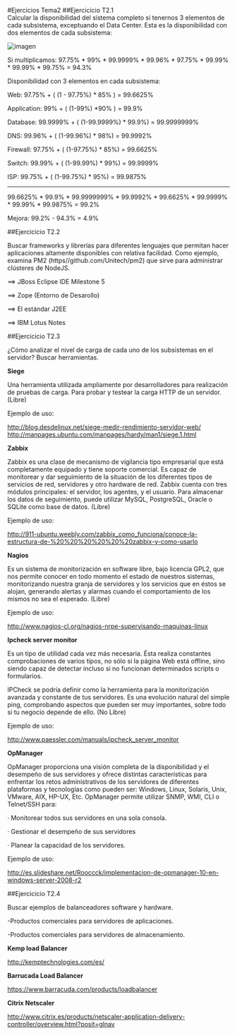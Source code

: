 ﻿#Ejercicios Tema2
##Ejercicicio T2.1	
Calcular la disponibilidad del sistema completo si tenernos 3 elementos de cada subsistema, exceptuando el Data Center.
Esta es la disponibilidad con dos elementos de cada subsistema:

![imagen](https://github.com/alvaro-gr/SWAP2015/blob/master/Trabajo_Clase/Ejercicios-Tema2/d1.png)


Si multiplicamos: 97.75%  *  99% *  99.9999%  *  99.96%  *  97.75%  *  99.99% *  99.99% *  99.75% = 94.3%


Disponibilidad con 3 elementos en cada subsistema:

Web:
	97.75% + ( (1 - 97.75%) * 85% ) = 99.6625%

Application:
	99% + ( (1-99%) *90% ) = 99.9%

Database:
	99.9999% + ( (1-99.9999%) * 99.9%) = 99.9999999%

DNS:
	99.96%  + ( (1-99.96%) * 98%) = 99.9992%

Firewall:
	97.75% + ( (1-97.75%) * 85%) = 99.6625%

Switch:
	99.99% + ( (1-99.99%) * 99%) = 99.9999%

ISP:
	99.75% + ( (1-99.75%) * 95%) = 99.9875%

----------------------------------
99.6625% * 99.9% *  99.9999999% * 99.9992% * 99.6625% * 99.9999% * 99.99% * 99.9875% =  99.2%

Mejora:  99.2% - 94.3% =  4.9%


##Ejercicicio T2.2	

Buscar frameworks y librerías para diferentes lenguajes que permitan hacer aplicaciones altamente disponibles con relativa facilidad. Como ejemplo, examina PM2   (https//github.com/Unitech/pm2) que sirve para administrar clústeres de NodeJS.

==>	JBoss Eclipse IDE Milestone 5 

==>	Zope (Entorno de Desarollo)

==>	El estándar J2EE

==>	IBM Lotus Notes


##Ejercicicio T2.3	

¿Cómo analizar el nivel de carga de cada uno de los subsistemas en el servidor? Buscar herramientas.

**Siege**

Una herramienta utilizada ampliamente por desarrolladores para realización de pruebas de carga. Para probar y testear la carga HTTP de un servidor. (Libre)

Ejemplo de uso:

<http://blog.desdelinux.net/siege-medir-rendimiento-servidor-web/>
<http://manpages.ubuntu.com/manpages/hardy/man1/siege.1.html>


**Zabbix**

Zabbix es una clase de mecanismo de vigilancia tipo empresarial que está completamente equipado y tiene soporte comercial. Es capaz de monitorear y dar seguimiento de la situación de los diferentes tipos de servicios de red, servidores y otro hardware de red. Zabbix cuenta con tres módulos principales: el servidor, los agentes, y el usuario. Para almacenar los datos de seguimiento, puede utilizar MySQL, PostgreSQL, Oracle o SQLite como base de datos.  (Libre)

Ejemplo de uso:

 <http://911-ubuntu.weebly.com/zabbix_como_funciona/conoce-la-estructura-de-%20%20%20%20%20%20zabbix-y-como-usarlo>


**Nagios**

Es un sistema de monitorización en software libre, bajo licencia GPL2, que nos permite conocer en todo momento el estado de nuestros sistemas, monitorizando nuestra granja de servidores y los servicios que en éstos se alojan, generando alertas y alarmas cuando el comportamiento de los mismos no sea el esperado. (Libre)

Ejemplo de uso:

<http://www.nagios-cl.org/nagios-nrpe-supervisando-maquinas-linux>


**Ipcheck server monitor**

Es un tipo de utilidad cada vez más necesaria. Ésta realiza constantes comprobaciones de varios tipos, no sólo si la página Web está offline, sino siendo capaz de detectar incluso si no funcionan determinados scripts o formularios.

IPCheck se podría definir como la herramienta para la monitorización avanzada y constante de tus servidores. Es una evolución natural del simple ping, comprobando aspectos que pueden ser muy importantes, sobre todo si tu negocio depende de ello. (No Libre)

Ejemplo de uso: 

<http://www.paessler.com/manuals/ipcheck_server_monitor>


**OpManager**

OpManager proporciona una visión completa de la disponibilidad y el desempeño de sus servidores y ofrece distintas características para enfrentar los retos administrativos de los servidores de diferentes plataformas y tecnologías como pueden ser: Windows, Linux, Solaris, Unix, VMware, AIX, HP-UX, Etc.  OpManager permite utilizar SNMP, WMI, CLI o Telnet/SSH para:

·	Monitorear todos sus servidores en una sola consola.

·	Gestionar el desempeño de sus servidores

·	Planear la capacidad de los servidores.


Ejemplo de uso:

<http://es.slideshare.net/Rooccck/implementacion-de-opmanager-10-en-windows-server-2008-r2>

##Ejercicicio T2.4

Buscar ejemplos de balanceadores software y hardware.


-Productos comerciales para servidores de aplicaciones.

-Productos comerciales para servidores de almacenamiento.



  **Kemp load Balancer** 

 <http://kemptechnologies.com/es/>


 **Barrucada Load Balancer**

 <https://www.barracuda.com/products/loadbalancer>

**Citrix Netscaler**

<http://www.citrix.es/products/netscaler-application-delivery-controller/overview.html?posit=glnav>




